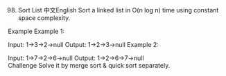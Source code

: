 98. Sort List
中文English
Sort a linked list in O(n log n) time using constant space complexity.

Example
Example 1:

Input:  1->3->2->null
Output:  1->2->3->null
Example 2:

Input: 1->7->2->6->null
Output: 1->2->6->7->null	
Challenge
Solve it by merge sort & quick sort separately.

